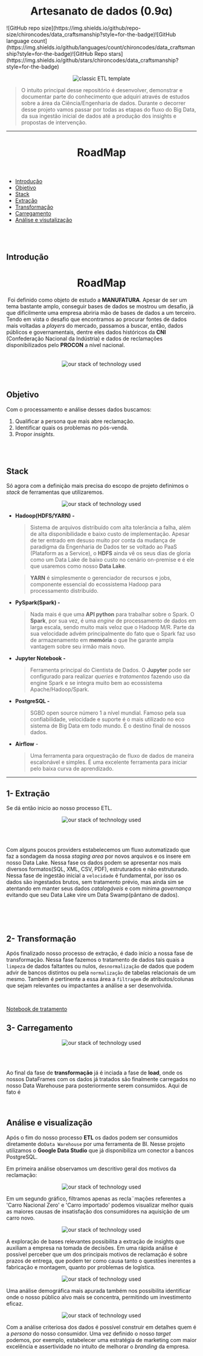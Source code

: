 <p align="center">
    <h1 align="center"> Artesanato de dados (0.9α)</h3>
</p> 
![GitHub repo size](https://img.shields.io/github/repo-size/chironcodes/data_craftsmanship?style=for-the-badge)![GitHub language count](https://img.shields.io/github/languages/count/chironcodes/data_craftsmanship?style=for-the-badge)![GitHub Repo stars](https://img.shields.io/github/stars/chironcodes/data_craftsmanship?style=for-the-badge)



<p align='center'>
    <img src="./.img/etl_arch.png" alt="classic ETL template">
</p>

> O intuito principal desse repositório é desenvolver, demonstrar e documentar parte do conhecimento que adquiri através de estudos sobre a área da Ciência/Engenharia de dados. Durante o decorrer desse projeto vamos passar por todas as etapas do fluxo do Big Data, da sua ingestão inicial de dados até a produção dos insights e propostas de intervenção.



----

<p align="center">
	<h1 align="center"> RoadMap</h1>
</p> 
</br>

- [Introdução](#introduction)
- [Objetivo](#objective)
- [Stack](#stack)
- [Extração](#extraction)
- [Transformação](#transformation)
- [Carregamento](#load)
- [Análise e visutalização](#analysis)

</br>

</br>




## Introdução <a name="introduction"></a>
<p align="center">
	<h1 align="center"> RoadMap</h1>
</p> 

​	Foi definido como objeto de estudo a **MANUFATURA**. Apesar de ser um tema bastante amplo, conseguir bases de dados se mostrou um desafio, já que dificilmente uma empresa abriria mão de bases de dados a um terceiro. Tendo em vista o desafio que encontramos ao procurar fontes de dados mais voltadas a *players* do mercado, passamos a buscar, então, dados públicos e governamentais, dentre eles dados históricos da **CNI** (Confederação Nacional da Indústria) e dados de reclamações disponibilizados pelo **PROCON** a nível nacional.



###### 

<p align='center'>
    <img src="./.img/manu_asset.png" alt="our stack of technology used">
</p>



​	



## Objetivo <a name ="objective">

Com o processamento e análise desses dados buscamos: 

1. Qualificar a persona que mais abre reclamação.
2. Identificar quais os problemas no pós-venda.
3. Propor *insights*.

</br>

</br>



## Stack <a name ="stack">

Só agora com a definição mais precisa do escopo de projeto definimos o *stack* de ferramentas que utilizaremos.

<p align='center'>
    <img src="./.img/stack.png" alt="our stack of technology used">
</p>

  - **Hadoop(HDFS/YARN) -** 

    > Sistema de arquivos distribuído com alta tolerância a falha, além de alta disponibilidade e baixo custo de implementação. Apesar de ter entrado em desuso muito por conta da mudança de paradigma da Engenharia de Dados ter se voltado ao PaaS (Plataform as a Service), o **HDFS** ainda vê os seus dias de gloria como um Data Lake de baixo custo no cenário on-premise e é ele que usaremos como nosso **Data Lake**.

    
    
    > **YARN** é simplesmente o gerenciador de recursos e jobs, componente essencial do ecossistema Hadoop para processamento distribuído.



  - **PySpark(Spark) -**

    > Nada mais é que uma **API python** para trabalhar sobre o Spark. O **Spark**, por sua vez, é uma *engine* de processamento de dados em larga escala, sendo muito mais veloz que o Hadoop M/R. Parte da sua velocidade advém principalmente do fato que o Spark faz uso de armazenamento em **memória** o que lhe garante ampla vantagem sobre seu irmão mais novo. 
    
    
    
    

  - **Jupyter Notebook -**

    > Ferramenta principal do Cientista de Dados. O **Jupyter** pode ser configurado para realizar *queries* e *tratamentos* fazendo uso da engine Spark e se integra muito bem ao ecossistema Apache/Hadoop/Spark.

  - **PostgreSQL -**

    > SGBD open source número 1 a nível mundial. Famoso pela sua confiabilidade, velocidade e suporte é o mais utilizado no eco sistema de Big Data em todo mundo. É o destino final de nossos dados.

  - **Airflow** -

    > Uma ferramenta para orquestração de fluxo de dados de maneira escalonável e simples. É uma excelente ferramenta para iniciar pelo baixa curva de aprendizado.








----





## 1- Extração <a name ="extraction">

Se dá então inicio ao nosso processo ETL.

<p align='center'>
    <img src="./.img/airflow.png" alt="our stack of technology used">
</p>

</br>

</br>



Com alguns poucos providers estabelecemos um fluxo automatizado que faz a sondagem da nossa *staging area* por novos arquivos e os insere em nosso Data Lake. Nessa fase os dados podem se apresentar nos mais diversos formatos(SQL, XML, CSV, PDF), estruturados e não estruturado. Nessa fase de ingestão inicial a `velocidade` é fundamental, por isso os dados são ingestados brutos, sem tratamento prévio, mas ainda sim se atentando em manter seus dados *catalogáveis* e com mínima *governança* evitando que seu Data Lake vire um Data Swamp(pântano de dados).

</br>

</br>

</br>











## 2- Transformação <a name ="transformation">

Após finalizado nosso processo de extração, é dado início a nossa fase de transformação. Nessa fase fazemos o tratamento de dados tais quais a `limpeza` de dados faltantes ou nulos, `desnormalização` de dados que podem advir de bancos distintos ou pela `normalização` de tabelas relacionais de um mesmo. Também é pertinente a essa área a `filtragem` de atributos/colunas que sejam relevantes ou impactantes a análise a ser desenvolvida.

</br>



[Notebook de tratamento](.notebook/dataTreatment.ipynb "Tratamento de dado")







## 3- Carregamento <a name ="load">

<p align='center'>
    <img src="./.img/loadpg.png" alt="our stack of technology used">
</p>

</br>

</br>



Ao final da fase de **transformação** já é inciada a fase  de **load**, onde os nossos DataFrames com os dados já tratados são finalmente carregados no nosso Data Warehouse para posteriormente serem consumidos. Aqui de fato é 

</br>



## Análise e visualização <a name ="insight">

Após o fim do nosso processo **ETL** os dados podem ser consumidos diretamente do`Data Warehouse` por uma ferramenta de BI. Nesse projeto utilizamos o **Google Data Studio** que já disponibiliza um conector a bancos PostgreSQL.



Em primeira análise observamos um descritivo geral dos motivos da reclamação:



<p align="center">
    <img src="./.img/insight1.png" alt="our stack of technology used">
</p>





Em um segundo gráfico, filtramos apenas as recla¨mações referentes a 'Carro Nacional Zero' e 'Carro importado' podemos visualizar melhor quais as maiores causas de insatisfação dos consumidores na aquisição de um carro novo.

<p align="center">
    <img src="./.img/insight2.png" alt="our stack of technology used">
</p>





A exploração de bases relevantes possibilita a extração de insights que auxiliam a empresa na tomada de decisões. Em uma rápida análise é possível perceber que um dos principais motivos de reclamação é sobre prazos de entrega,  que podem ter como causa tanto o questões inerentes a fabricação e montagem, quanto por problemas de logística.







<p align="center">
    <img src="./.img/insight3.png" alt="our stack of technology used">
</p>



Uma análise demográfica mais apurada também nos possibilita identificar onde o nosso público alvo mais se concentra, permitindo um investimento eficaz. 

<p align="center">
    <img src="./.img/insight4.png" alt="our stack of technology used">
</p>







Com a análise criteriosa dos dados é possível construir em detalhes quem é a *persona* do nosso consumidor. Uma vez definido o nosso *target* podemos, por exemplo, estabelecer uma estratégia de marketing com maior excelência e assertividade no intuíto de melhorar o *branding* da empresa.







